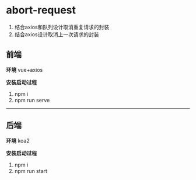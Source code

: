 # abort-request
1. 结合axios和队列设计取消重复请求的封装
2. 结合axios设计取消上一次请求的封装

## 前端

**环境**
vue+axios

**安装启动过程**
1. npm i
2. npm run serve

-------------------------------------------

## 后端

**环境**
koa2

**安装启动过程**
1. npm i
2. npm run start
